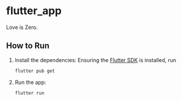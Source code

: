 # flutter_app

Love is Zero.

## How to Run
1. Install the dependencies:
   Ensuring the [Flutter SDK]() is installed, run
   ```bash
   flutter pub get
   ```

3. Run the app:
   ```bash
   flutter run
   ```